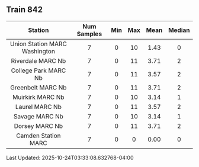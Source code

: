 ## Train 842

| Station | Num Samples | Min | Max | Mean | Median |
| :-----: | :---------: | :-: | :-: | :--: | :----: |
| Union Station MARC Washington | 7 | 0 | 10 | 1.43 | 0 |
| Riverdale MARC Nb | 7 | 0 | 11 | 3.71 | 2 |
| College Park MARC Nb | 7 | 0 | 11 | 3.57 | 2 |
| Greenbelt MARC Nb | 7 | 0 | 11 | 3.71 | 2 |
| Muirkirk MARC Nb | 7 | 0 | 10 | 3.14 | 1 |
| Laurel MARC Nb | 7 | 0 | 11 | 3.57 | 2 |
| Savage MARC Nb | 7 | 0 | 10 | 3.14 | 1 |
| Dorsey MARC Nb | 7 | 0 | 11 | 3.71 | 2 |
| Camden Station MARC | 7 | 0 | 0 | 0.00 | 0 |


Last Updated: 2025-10-24T03:33:08.632768-04:00